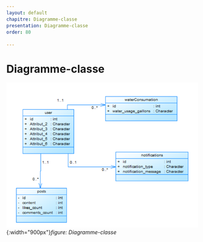 ```yaml
---
layout: default
chapitre: Diagramme-classe
presentation: Diagramme-classe
order: 80

---
```

# Diagramme-classe

![Diagramme-classe](./images/Diagramme-classe.png){:width="900px"}*figure: Diagramme-classe*

<!-- new slide -->
